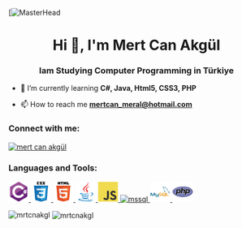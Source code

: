  [![MasterHead]([http:https://www.amazon.in/SQL-Java-Php-Html-Net/dp/1079917136](https://www.dreamstime.com/set-programming-language-logo-vector-icons-css-html-javascript-java-php-c-c-c-swift-python-isolated-editorial-set-image242765709))


<h1 align="center">Hi 👋, I'm Mert Can Akgül</h1>
<h3 align="center">Iam Studying Computer Programming in Türkiye</h3>

- 🌱 I’m currently learning **C#, Java, Html5, CSS3, PHP**

- 📫 How to reach me **mertcan_meral@hotmail.com**

<h3 align="left">Connect with me:</h3>
<p align="left">
<a href="https://linkedin.com/in/mert can akgül" target="blank"><img align="center" src="https://raw.githubusercontent.com/rahuldkjain/github-profile-readme-generator/master/src/images/icons/Social/linked-in-alt.svg" alt="mert can akgül" height="30" width="40" /></a>
</p>

<h3 align="left">Languages and Tools:</h3>
<p align="left"> <a href="https://www.w3schools.com/cs/" target="_blank" rel="noreferrer"> <img src="https://raw.githubusercontent.com/devicons/devicon/master/icons/csharp/csharp-original.svg" alt="csharp" width="40" height="40"/> </a> <a href="https://www.w3schools.com/css/" target="_blank" rel="noreferrer"> <img src="https://raw.githubusercontent.com/devicons/devicon/master/icons/css3/css3-original-wordmark.svg" alt="css3" width="40" height="40"/> </a> <a href="https://www.w3.org/html/" target="_blank" rel="noreferrer"> <img src="https://raw.githubusercontent.com/devicons/devicon/master/icons/html5/html5-original-wordmark.svg" alt="html5" width="40" height="40"/> </a> <a href="https://www.java.com" target="_blank" rel="noreferrer"> <img src="https://raw.githubusercontent.com/devicons/devicon/master/icons/java/java-original.svg" alt="java" width="40" height="40"/> </a> <a href="https://developer.mozilla.org/en-US/docs/Web/JavaScript" target="_blank" rel="noreferrer"> <img src="https://raw.githubusercontent.com/devicons/devicon/master/icons/javascript/javascript-original.svg" alt="javascript" width="40" height="40"/> </a> <a href="https://www.microsoft.com/en-us/sql-server" target="_blank" rel="noreferrer"> <img src="https://www.svgrepo.com/show/303229/microsoft-sql-server-logo.svg" alt="mssql" width="40" height="40"/> </a> <a href="https://www.mysql.com/" target="_blank" rel="noreferrer"> <img src="https://raw.githubusercontent.com/devicons/devicon/master/icons/mysql/mysql-original-wordmark.svg" alt="mysql" width="40" height="40"/> </a> <a href="https://www.php.net" target="_blank" rel="noreferrer"> <img src="https://raw.githubusercontent.com/devicons/devicon/master/icons/php/php-original.svg" alt="php" width="40" height="40"/> </a> </p>

<p><img align="left" src="https://github-readme-stats.vercel.app/api/top-langs?username=mrtcnakgl&show_icons=true&locale=en&layout=compact" alt="mrtcnakgl" /></p>

<p>&nbsp;<img align="center" src="https://github-readme-stats.vercel.app/api?username=mrtcnakgl&show_icons=true&locale=en" alt="mrtcnakgl" /></p>
